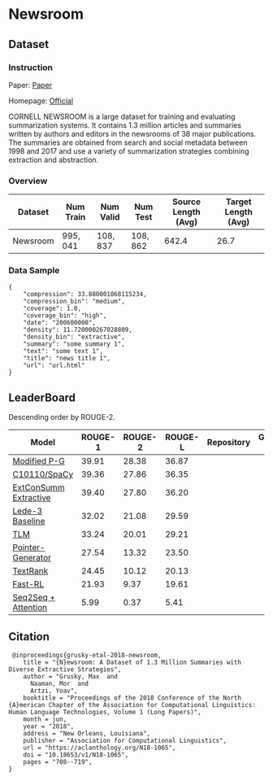 # Newsroom

## Dataset

### Instruction

Paper: [Paper](https://aclanthology.org/N18-1065.pdf)

Homepage: [Official](http://lil.nlp.cornell.edu/newsroom/)

CORNELL NEWSROOM is a large dataset for training and evaluating summarization systems. It contains 1.3 million articles and summaries written by authors and editors in the newsrooms of 38 major publications. The summaries are obtained from search and social metadata between 1998 and 2017 and use a variety of summarization strategies combining extraction and abstraction.

### Overview

| Dataset  | Num Train | Num Valid | Num Test  | Source Length (Avg) | Target Length (Avg) |
| -------- | --------- | --------- | --------- | ------------------- | ------------------- |
| Newsroom | $995,041$ | $108,837$ | $108,862$ | $642.4$             | $26.7$              |

### Data Sample

```
{
    "compression": 33.880001068115234,
    "compression_bin": "medium",
    "coverage": 1.0,
    "coverage_bin": "high",
    "date": "200600000",
    "density": 11.720000267028809,
    "density_bin": "extractive",
    "summary": "some summary 1",
    "text": "some text 1",
    "title": "news title 1",
    "url": "url.html"
}
```

## LeaderBoard

Descending order by ROUGE-2.

| Model                                                        | ROUGE-1 | ROUGE-2 | ROUGE-L | Repository | Generated Text |
| ------------------------------------------------------------ | ------- | ------- | ------- | ---------- | -------------- |
| [Modified P-G](https://www.aclweb.org/anthology/N19-4012)    | $39.91$ | $28.38$ | $36.87$ |            |                |
| [C10110/SpaCy](https://arxiv.org/abs/1812.02303)             | $39.36$ | $27.86$ | $36.35$ |            |                |
| [ExtConSumm Extractive](https://arxiv.org/abs/1904.02020)    | $39.40$ | $27.80$ | $36.20$ |            |                |
| [Lede-3 Baseline](https://www.aclweb.org/anthology/N18-1065) | $32.02$ | $21.08$ | $29.59$ |            |                |
| [TLM](https://arxiv.org/abs/1909.03186)                      | $33.24$ | $20.01$ | $29.21$ |            |                |
| [Pointer-Generator](https://arxiv.org/abs/1704.04368)        | $27.54$ | $13.32$ | $23.50$ |            |                |
| [TextRank](https://arxiv.org/abs/1602.03606)                 | $24.45$ | $10.12$ | $20.13$ |            |                |
| [Fast-RL](http://dmkd.cs.vt.edu/papers/SDM19.pdf)            | $21.93$ | $9.37$  | $19.61$ |            |                |
| [Seq2Seq + Attention](https://www.aclweb.org/anthology/D15-1044) | $5.99$  | $0.37$  | $5.41$  |            |                |

## Citation

```
 @inproceedings{grusky-etal-2018-newsroom,
    title = "{N}ewsroom: A Dataset of 1.3 Million Summaries with Diverse Extractive Strategies",
    author = "Grusky, Max  and
      Naaman, Mor  and
      Artzi, Yoav",
    booktitle = "Proceedings of the 2018 Conference of the North {A}merican Chapter of the Association for Computational Linguistics: Human Language Technologies, Volume 1 (Long Papers)",
    month = jun,
    year = "2018",
    address = "New Orleans, Louisiana",
    publisher = "Association for Computational Linguistics",
    url = "https://aclanthology.org/N18-1065",
    doi = "10.18653/v1/N18-1065",
    pages = "708--719",
}
```